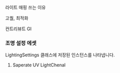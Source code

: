 라이트 매핑 쓰는 이유

고퀄, 최적화

컨트리뷰트 GI

### 조명 설정 에셋
LightingSettings 클래스에 저장된 인스턴스를 나타냅니다. 

1. Saperate UV LightChenal